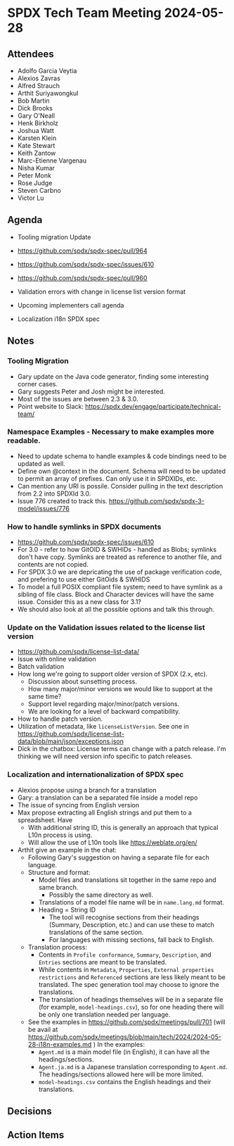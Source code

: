 # SPDX Tech Team Meeting 2024-05-28

## Attendees

- Adolfo Garcia Veytia
- Alexios Zavras
- Alfred Strauch
- Arthit Suriyawongkul
- Bob Martin
- Dick Brooks
- Gary O'Neall
- Henk Birkholz
- Joshua Watt
- Karsten Klein
- Kate Stewart
- Keith Zantow
- Marc-Etienne Vargenau
- Nisha Kumar
- Peter Monk
- Rose Judge
- Steven Carbno
- Victor Lu

## Agenda

- Tooling migration Update
- https://github.com/spdx/spdx-spec/pull/964
- https://github.com/spdx/spdx-spec/issues/610
- https://github.com/spdx/spdx-spec/pull/960

- Validation errors with change in license list version format
- Upcoming implementers call agenda
- Localization i18n SPDX spec

## Notes

### Tooling Migration
- Gary update on the Java code generator, finding some interesting corner cases.
- Gary suggests Peter and Josh might be interested.
- Most of the issues are between 2.3 & 3.0.
- Point website to Slack: https://spdx.dev/engage/participate/technical-team/

### Namespace Examples - Necessary to make examples more readable.
- Need to update schema to handle examples & code bindings need to be updated as well.
- Define own @context in the document.
  Schema will need to be updated to permit an array of prefixes.   Can only use it in SPDXIDs, etc.
- Can mention any URI is possile.   Consider pulling in the text description from 2.2 into SPDXId 3.0.
- Issue 776 created to track this. https://github.com/spdx/spdx-3-model/issues/776

### How to handle symlinks in SPDX documents
- https://github.com/spdx/spdx-spec/issues/610
- For 3.0 - refer to how GitOID & SWHIDs - handled as Blobs;  symlinks don't have copy.  Symlinks are treated as reference to another file,  and contents are not copied.
- For SPDX 3.0 we are depricating the use of package verification code, and prefering to use either GitOids & SWHIDS
- To model a full POSIX compliant file system;  need to have symlink as a sibling of file class.   Block and Character devices will have the same issue.    Consider this as a new class for 3.1?    
- We should also look at all the possible options and talk this through. 

### Update on the Validation issues related to the license list version
- https://github.com/spdx/license-list-data/
- Issue with online validation
- Batch validation
- How long we're going to support older version of SPDX (2.x, etc).
  - Discussion about sunsetting process.
  - How many major/minor versions we would like to support at the same time?
  - Support level regarding major/minor/patch versions.
  - We are looking for a level of backward compatibility.
- How to handle patch version.
- Utilization of metadata, like `licenseListVersion`.
  See one in https://github.com/spdx/license-list-data/blob/main/json/exceptions.json
- Dick in the chatbox: License terms can change with a patch release.
  I'm thinking we will need version info specific to patch releases.

### Localization and internationalization of SPDX spec
- Alexios propose using a branch for a translation
- Gary: a translation can be a separated file inside a model repo
- The issue of syncing from English version
- Max propose extracting all English strings and put them to a spreadsheet. Have
  - With additional string ID,  this is generally an approach that typical L10n process is using.
  - Will allow the use of L10n tools like https://weblate.org/en/
- Arthit give an example in the chat:
  - Following Gary's suggestion on having a separate file for each language.
  - Structure and format:
    - Model files and translations sit together in the same repo and same branch.
      - Possibly the same directory as well.
    - Translations of a model file name will be in `name.lang.md` format.
    - Heading = String ID
      - The tool will recognise sections from their headings (Summary, Description,
        etc.) and can use these to match translations of the same section.
      - For languages with missing sections, fall back to English.
  - Translation process:
    - Contents in `Profile conformance`, `Summary`, `Description`, and `Entries`
      sections are meant to be translated.
    - While contents in `Metadata`, `Properties`,
      `External properties restrictions` and `Referenced` sections are less likely
      meant to be translated. The spec generation tool may choose to ignore the translations.
    - The translation of headings themselves will be in a separate file (for
      example, `model-headings.csv`), so for one heading there will be only one
      translation needed per language.
  - See the examples in https://github.com/spdx/meetings/pull/701
    (will be avail at https://github.com/spdx/meetings/blob/main/tech/2024/2024-05-28-i18n-examples.md )
    In the examples:
    - `Agent.md` is a main model file (in English), it can have all the headings/sections.
    - `Agent.ja.md` is a Japanese translation corresponding to `Agent.md`.
      The headings/sections allowed here will be more limited.
    - `model-headings.csv` contains the English headings and their translations.

## Decisions

## Action Items
